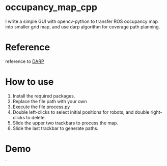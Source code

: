 # occupancy_map_cpp
I write a simple GUI with opencv-python to transfer ROS occupancy map into smaller grid map, and use darp algorithm for coverage path planning.

# Reference
reference to [DARP](https://github.com/alice-st/DARP)

# How to use
1. Install the required packages.
2. Replace the file path with your own
3. Execute the file process.py
4. Double left-clicks to select initial positions for robots, and double right-clicks to delete.
5. Slide the upper two trackbars to process the map.
6. Slide the last trackbar to generate paths.

# Demo
<img src="https://raw.github.com/jimazeyu/occupancy_map_cpp/main/demonstration.png" alt="demo" style="zoom:10%;" />
